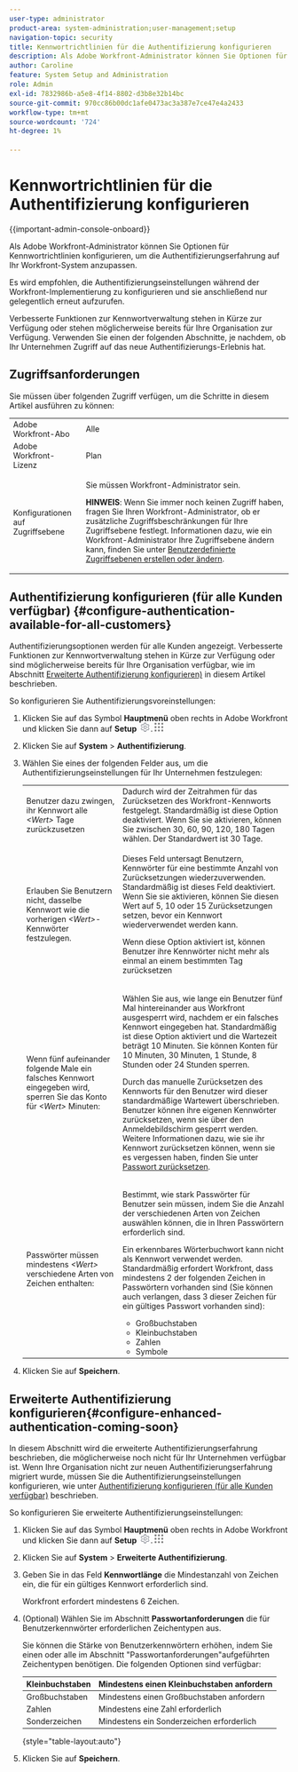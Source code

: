 ```yaml
---
user-type: administrator
product-area: system-administration;user-management;setup
navigation-topic: security
title: Kennwortrichtlinien für die Authentifizierung konfigurieren
description: Als Adobe Workfront-Administrator können Sie Optionen für Kennwortrichtlinien konfigurieren, um die Authentifizierungserfahrung auf Ihr Workfront-System anzupassen.
author: Caroline
feature: System Setup and Administration
role: Admin
exl-id: 7832986b-a5e8-4f14-8802-d3b8e32b14bc
source-git-commit: 970cc86b00dc1afe0473ac3a387e7ce47e4a2433
workflow-type: tm+mt
source-wordcount: '724'
ht-degree: 1%

---
```


# Kennwortrichtlinien für die Authentifizierung konfigurieren

{{important-admin-console-onboard}}

Als Adobe Workfront-Administrator können Sie Optionen für Kennwortrichtlinien konfigurieren, um die Authentifizierungserfahrung auf Ihr Workfront-System anzupassen.

Es wird empfohlen, die Authentifizierungseinstellungen während der Workfront-Implementierung zu konfigurieren und sie anschließend nur gelegentlich erneut aufzurufen.

Verbesserte Funktionen zur Kennwortverwaltung stehen in Kürze zur Verfügung oder stehen möglicherweise bereits für Ihre Organisation zur Verfügung. Verwenden Sie einen der folgenden Abschnitte, je nachdem, ob Ihr Unternehmen Zugriff auf das neue Authentifizierungs-Erlebnis hat.

## Zugriffsanforderungen

Sie müssen über folgenden Zugriff verfügen, um die Schritte in diesem Artikel ausführen zu können:

<table style="table-layout:auto"> 
 <col> 
 <col> 
 <tbody> 
  <tr> 
   <td role="rowheader">Adobe Workfront-Abo</td> 
   <td>Alle</td> 
  </tr> 
  <tr> 
   <td role="rowheader">Adobe Workfront-Lizenz</td> 
   <td>Plan</td> 
  </tr> 
  <tr> 
   <td role="rowheader">Konfigurationen auf Zugriffsebene</td> 
   <td> <p>Sie müssen Workfront-Administrator sein.</p> <p><b>HINWEIS</b>: Wenn Sie immer noch keinen Zugriff haben, fragen Sie Ihren Workfront-Administrator, ob er zusätzliche Zugriffsbeschränkungen für Ihre Zugriffsebene festlegt. Informationen dazu, wie ein Workfront-Administrator Ihre Zugriffsebene ändern kann, finden Sie unter <a href="../../../administration-and-setup/add-users/configure-and-grant-access/create-modify-access-levels.md" class="MCXref xref">Benutzerdefinierte Zugriffsebenen erstellen oder ändern</a>.</p> </td> 
  </tr> 
 </tbody> 
</table>

## Authentifizierung konfigurieren (für alle Kunden verfügbar) {#configure-authentication-available-for-all-customers}

Authentifizierungsoptionen werden für alle Kunden angezeigt. Verbesserte Funktionen zur Kennwortverwaltung stehen in Kürze zur Verfügung oder sind möglicherweise bereits für Ihre Organisation verfügbar, wie im Abschnitt [Erweiterte Authentifizierung konfigurieren)](#configure-enhanced-authentication-coming-soon) in diesem Artikel beschrieben.

So konfigurieren Sie Authentifizierungsvoreinstellungen:

1. Klicken Sie auf das Symbol **Hauptmenü** oben rechts in Adobe Workfront und klicken Sie dann auf **Setup** ![](assets/gear-icon-settings.png).![](assets/main-menu-icon.png)

1. Klicken Sie auf **System** > **Authentifizierung**.

1. Wählen Sie eines der folgenden Felder aus, um die Authentifizierungseinstellungen für Ihr Unternehmen festzulegen:

   <table style="table-layout:auto"> 
    <col> 
    <col> 
    <tbody> 
     <tr> 
      <td role="rowheader">Benutzer dazu zwingen, ihr Kennwort alle <em>&lt;Wert&gt;</em> Tage zurückzusetzen</td> 
      <td>Dadurch wird der Zeitrahmen für das Zurücksetzen des Workfront-Kennworts festgelegt. Standardmäßig ist diese Option deaktiviert. Wenn Sie sie aktivieren, können Sie zwischen 30, 60, 90, 120, 180 Tagen wählen. Der Standardwert ist 30 Tage.</td> 
     </tr> 
     <tr> 
      <td role="rowheader">Erlauben Sie Benutzern nicht, dasselbe Kennwort wie die vorherigen <em>&lt;Wert&gt;</em>-Kennwörter festzulegen.</td> 
      <td> <p>Dieses Feld untersagt Benutzern, Kennwörter für eine bestimmte Anzahl von Zurücksetzungen wiederzuverwenden. Standardmäßig ist dieses Feld deaktiviert. Wenn Sie sie aktivieren, können Sie diesen Wert auf 5, 10 oder 15 Zurücksetzungen setzen, bevor ein Kennwort wiederverwendet werden kann.</p> <p>Wenn diese Option aktiviert ist, können Benutzer ihre Kennwörter nicht mehr als einmal an einem bestimmten Tag zurücksetzen</p> </td> 
     </tr> 
     <tr> 
      <td role="rowheader">Wenn fünf aufeinander folgende Male ein falsches Kennwort eingegeben wird, sperren Sie das Konto für <em>&lt;Wert&gt;</em> Minuten: </td> 
      <td> <p>Wählen Sie aus, wie lange ein Benutzer fünf Mal hintereinander aus Workfront ausgesperrt wird, nachdem er ein falsches Kennwort eingegeben hat. Standardmäßig ist diese Option aktiviert und die Wartezeit beträgt 10 Minuten. Sie können Konten für 10 Minuten, 30 Minuten, 1 Stunde, 8 Stunden oder 24 Stunden sperren. </p> <p>Durch das manuelle Zurücksetzen des Kennworts für den Benutzer wird dieser standardmäßige Wartewert überschrieben. <br>Benutzer können ihre eigenen Kennwörter zurücksetzen, wenn sie über den Anmeldebildschirm gesperrt werden. Weitere Informationen dazu, wie sie ihr Kennwort zurücksetzen können, wenn sie es vergessen haben, finden Sie unter <a href="../../../workfront-basics/manage-your-account-and-profile/managing-your-workfront-account/reset-your-password.md" class="MCXref xref">Passwort zurücksetzen</a>.</p> </td> 
     </tr> 
     <tr> 
      <td role="rowheader">Passwörter müssen mindestens <em>&lt;Wert&gt;</em> verschiedene Arten von Zeichen enthalten:</td> 
      <td> <p>Bestimmt, wie stark Passwörter für Benutzer sein müssen, indem Sie die Anzahl der verschiedenen Arten von Zeichen auswählen können, die in Ihren Passwörtern erforderlich sind.</p> <p>Ein erkennbares Wörterbuchwort kann nicht als Kennwort verwendet werden.<br>Standardmäßig erfordert Workfront, dass mindestens 2 der folgenden Zeichen in Passwörtern vorhanden sind (Sie können auch verlangen, dass 3 dieser Zeichen für ein gültiges Passwort vorhanden sind): </p> 
       <ul> 
        <li>Großbuchstaben</li> 
        <li>Kleinbuchstaben</li> 
        <li>Zahlen</li> 
        <li>Symbole</li> 
       </ul> </td> 
     </tr> 
    </tbody> 
   </table>

1. Klicken Sie auf **Speichern**.

## Erweiterte Authentifizierung konfigurieren{#configure-enhanced-authentication-coming-soon}

In diesem Abschnitt wird die erweiterte Authentifizierungserfahrung beschrieben, die möglicherweise noch nicht für Ihr Unternehmen verfügbar ist. Wenn Ihre Organisation nicht zur neuen Authentifizierungserfahrung migriert wurde, müssen Sie die Authentifizierungseinstellungen konfigurieren, wie unter [Authentifizierung konfigurieren (für alle Kunden verfügbar)](#configure-authentication-available-for-all-customers) beschrieben.

So konfigurieren Sie erweiterte Authentifizierungseinstellungen:

1. Klicken Sie auf das Symbol **Hauptmenü** oben rechts in Adobe Workfront und klicken Sie dann auf **Setup** ![](assets/gear-icon-settings.png).![](assets/main-menu-icon.png)

1. Klicken Sie auf **System** > **Erweiterte Authentifizierung**.
1. Geben Sie in das Feld **Kennwortlänge** die Mindestanzahl von Zeichen ein, die für ein gültiges Kennwort erforderlich sind.

   Workfront erfordert mindestens 6 Zeichen.

1. (Optional) Wählen Sie im Abschnitt **Passwortanforderungen** die für Benutzerkennwörter erforderlichen Zeichentypen aus.

   Sie können die Stärke von Benutzerkennwörtern erhöhen, indem Sie einen oder alle im Abschnitt &quot;Passwortanforderungen&quot;aufgeführten Zeichentypen benötigen. Die folgenden Optionen sind verfügbar:

   | Kleinbuchstaben | Mindestens einen Kleinbuchstaben anfordern |
   |---|---|
   | Großbuchstaben | Mindestens einen Großbuchstaben anfordern |
   | Zahlen | Mindestens eine Zahl erforderlich |
   | Sonderzeichen | Mindestens ein Sonderzeichen erforderlich |

   {style="table-layout:auto"}

1. Klicken Sie auf **Speichern**.
